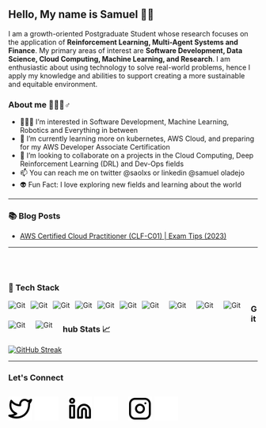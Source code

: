 ## Hello, My name is Samuel 👋🏾
I am a growth-oriented Postgraduate Student whose research focuses on the application of **Reinforcement Learning, Multi-Agent Systems and Finance**. My primary areas of interest are **Software Development, Data Science, Cloud Computing, Machine Learning, and Research**. I am enthusiastic about using technology to solve real-world problems, hence I apply my knowledge and abilities to support creating a more sustainable and equitable environment.

### About me 🏴‍🙎🏾♂️
- 👨🏾‍💻 I’m interested in Software Development, Machine Learning, Robotics and Everything in between
- 📝 I’m currently learning more on kubernetes, AWS Cloud, and preparing for my AWS Developer Associate Certification
- 👀 I’m looking to collaborate on a projects in the Cloud Computing, Deep Reinforcement Learning (DRL) and Dev-Ops fields
- 📫 You can reach me on twitter @saolxs or linkedin @samuel oladejo
- 👽 Fun Fact: I love exploring new fields and learning about the world
---

### 📚 Blog Posts
<!-- BLOG-POST-LIST:START -->
- [AWS Certified Cloud Practitioner (CLF-C01) | Exam Tips (2023)]([https://blog.thabeloramabulana.com/what-is-cloud](https://medium.com/@samuel-oladejo/aws-certified-cloud-practitioner-clf-c01-exam-tips-723b2e3a4cac))
<!-- BLOG-POST-LIST:END-->

---

<br>
<br>

### 🚨 Tech Stack
<!-- For more icons please follow  https://devicon.dev/ and  https://github.com/MikeCodesDotNET/ColoredBadges -->

<img align="left" alt="Git" width="35px" style="padding-right:10px;" src="https://cdn.jsdelivr.net/gh/devicons/devicon/icons/github/github-original.svg" />
<img align="left" alt="Git" width="35px" style="padding-right:10px;" src="https://cdn.jsdelivr.net/gh/devicons/devicon/icons/vscode/vscode-original.svg" />
<img align="left" alt="Git" width="35px" style="padding-right:10px;" src="https://cdn.jsdelivr.net/gh/devicons/devicon/icons/git/git-original.svg" />
<img align="left" alt="Git" width="35px" style="padding-right:10px;" src="https://cdn.jsdelivr.net/gh/devicons/devicon/icons/python/python-original.svg" />
<img align="left" alt="Git" width="35px" style="padding-right:10px;" src="https://cdn.jsdelivr.net/gh/devicons/devicon/icons/bash/bash-original.svg" />
<img align="left" alt="Git" width="35px" style="padding-right:10px;" src="https://cdn.jsdelivr.net/gh/devicons/devicon/icons/typescript/typescript-original.svg" />        
<img align="left" alt="Git" width="45px" height=40 style="padding-right:10px;" 
src="https://cdn.jsdelivr.net/gh/devicons/devicon/icons/postgresql/postgresql-original-wordmark.svg" />
<img align="left" alt="Git" width="45px" height=40 style="padding-right:10px;" src="https://cdn.jsdelivr.net/gh/devicons/devicon/icons/nodejs/nodejs-original-wordmark.svg" />
<img align="left" alt="Git" width="45px" height=40 style="padding-right:10px;" src="https://cdn.jsdelivr.net/gh/devicons/devicon/icons/react/react-original-wordmark.svg" />
<img align="left" alt="Git" width="45px" height=40 style="padding-right:10px;" src="https://cdn.jsdelivr.net/gh/devicons/devicon/icons/figma/figma-original.svg" />     
<img align="left" alt="Git" width="45px" height=40 style="padding-right:10px;" src="https://cdn.worldvectorlogo.com/logos/aws-2.svg" />
<img align="left" alt="Git" width="45px" height=40 style="padding-right:10px;" src="https://cdn.jsdelivr.net/gh/devicons/devicon/icons/googlecloud/googlecloud-original-wordmark.svg" />

### Github Stats 📈

[![GitHub Streak](https://streak-stats.demolab.com?user=saolxs&theme=gruvbox&hide_border=true)](https://git.io/streak-stats)


---

### Let's Connect 
<!-- Edit this to include your website
[![website](./img/globe-light.svg)](https://www.thabeloramabulana.com#gh-light-mode-only)
[![website](./img/globe-dark.svg)](https://www.thabeloramabulana.com#gh-dark-mode-only)
&nbsp;&nbsp; -->
[![website](./img/twitter-light.svg)](https://twitter.com/saolxs/#gh-light-mode-only)
[![website](./img/twitter-dark.svg)](https://twitter.com/saolxs/#gh-dark-mode-only)
&nbsp;&nbsp;
[![website](./img/linkedin-light.svg)](https://www.linkedin.com/in/saol/#gh-light-mode-only)
[![website](./img/linkedin-dark.svg)](https://www.linkedin.com/in/saol/#gh-dark-mode-only)
&nbsp;&nbsp;
[![website](./img/instagram-light.svg)](https://www.instagram.com/saolxs/#gh-light-mode-only)
[![website](./img/instagram-dark.svg)](https://www.instagram.com/saolxs/#gh-dark-mode-only)
---

<!---
saolxs/saolxs is a ✨ special ✨ repository because its `README.md` (this file) appears on your GitHub profile.
You can click the Preview link to take a look at your changes.
--->
